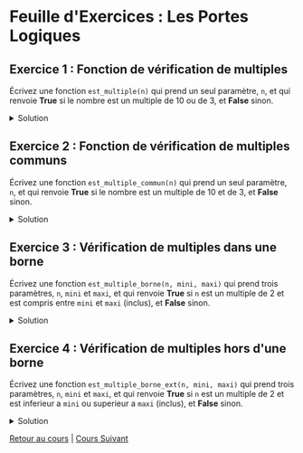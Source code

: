# Feuille d'Exercices : Les Portes Logiques

## Exercice 1 : Fonction de vérification de multiples
Écrivez une fonction ``est_multiple(n)`` qui prend un seul paramètre, ``n``, et qui renvoie **True** si le nombre est un multiple de 10 ou de 3, et **False** sinon.

<details>
  <summary>Solution</summary>
  
  ```python
def est_multiple(n):
    return n % 10 == 0 or n % 3 == 0

# Tests de la fonction
print(est_multiple(30))  # Affiche : True (30 est multiple de 10 et de 3)
print(est_multiple(9))   # Affiche : True (9 est multiple de 3)
print(est_multiple(20))  # Affiche : True (20 est multiple de 10)
print(est_multiple(7))   # Affiche : False (7 n'est multiple ni de 10 ni de 3)
print(est_multiple(0))   # Affiche : True (0 est multiple de tout nombre)
```
</details>

## Exercice 2 : Fonction de vérification de multiples communs
Écrivez une fonction ``est_multiple_commun(n)`` qui prend un seul paramètre, ``n``, et qui renvoie **True** si le nombre est un multiple de 10 et de 3, et **False** sinon.

<details>
  <summary>Solution</summary>
  
  ```python
def est_multiple_commun(n):
    return n % 10 == 0 and n % 3 == 0

# Tests de la fonction
print(est_multiple_commun(30))  # Affiche : True (30 est multiple de 10 et de 3)
print(est_multiple_commun(9))   # Affiche : False (9 est multiple de 3)
print(est_multiple_commun(20))  # Affiche : False (20 est multiple de 10)
print(est_multiple_commun(7))   # Affiche : False (7 n'est multiple ni de 10 ni de 3)
print(est_multiple_commun(0))   # Affiche : True (0 est multiple de tout nombre)
```
</details>

## Exercice 3 : Vérification de multiples dans une borne
Écrivez une fonction ``est_multiple_borne(n, mini, maxi)`` qui prend trois paramètres, ``n``, ``mini`` et ``maxi``, et qui renvoie **True** si ``n`` est un multiple de 2 et est compris entre ``mini`` et ``maxi`` (inclus), et **False** sinon.

<details>
  <summary>Solution</summary>
  
  ```python
def est_multiple_borne(n, mini, maxi):
    return n % 2 == 0 and mini <= n <= maxi

# Tests de la fonction
print(est_multiple_borne(4, 1, 10))  # Affiche : True (4 est multiple de 2 et est compris entre 1 et 10)
print(est_multiple_borne(7, 1, 10))  # Affiche : False (7 n'est pas multiple de 2)
print(est_multiple_borne(12, 5, 15)) # Affiche : True (12 est multiple de 2 et est compris entre 5 et 15)
print(est_multiple_borne(20, 5, 15)) # Affiche : False (20 est multiple de 2 mais n'est pas compris entre 5 et 15)
print(est_multiple_borne(0, -5, 5))  # Affiche : True (0 est multiple de 2 et est compris entre -5 et 5)

```
</details>

## Exercice 4 : Vérification de multiples hors d'une borne
Écrivez une fonction ``est_multiple_borne_ext(n, mini, maxi)`` qui prend trois paramètres, ``n``, ``mini`` et ``maxi``, et qui renvoie **True** si ``n`` est un multiple de 2 et est inferieur a ``mini`` ou superieur a ``maxi`` (inclus), et **False** sinon.

<details>
  <summary>Solution</summary>
  
  ```python
def est_multiple_borne_ext(n, mini, maxi):
    return (n % 2 == 0) and (n < mini or n > maxi)

# Tests de la fonction
print(est_multiple_borne_ext(4, 1, 10))   # Affiche : False (4 est multiple de 2 mais compris entre 1 et 10)
print(est_multiple_borne_ext(7, 1, 10))   # Affiche : False (7 n'est pas multiple de 2)
print(est_multiple_borne_ext(12, 5, 15))  # Affiche : False (12 est multiple de 2 mais compris entre 5 et 15)
print(est_multiple_borne_ext(20, 5, 15))  # Affiche : True (20 est multiple de 2 et est supérieur à 15)
print(est_multiple_borne_ext(0, -5, 5))   # Affiche : False (0 est multiple de 2 mais compris entre -5 et 5)
print(est_multiple_borne_ext(-3, -5, 5))  # Affiche : False (-3 n'est pas multiple de 2 et est inférieur à -5)
print(est_multiple_borne_ext(25, -5, 5))  # Affiche : True (25 n'est pas multiple de 2 et est supérieur à 5)
```
</details>


[Retour au cours](../Cours/8_Portes%20logiques.md) | 
[Cours Suivant](../Cours/9_L'importation.md)